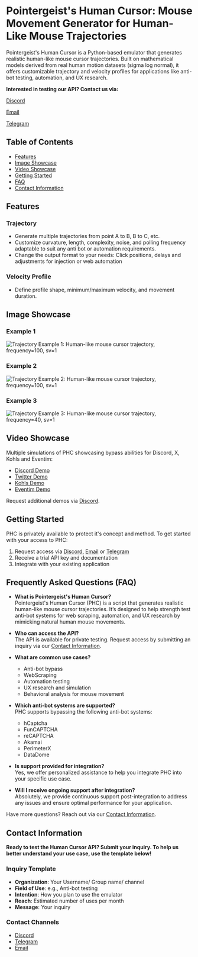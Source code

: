 # Pointergeist's Human Cursor: Mouse Movement Generator for Human-Like Mouse Trajectories

Pointergeist's Human Cursor is a Python-based emulator that generates realistic human-like mouse cursor trajectories. Built on mathematical models derived from real human motion datasets
(sigma log normal), it offers customizable trajectory and velocity profiles for applications like anti-bot testing, automation, and UX research.

**Interested in testing our API? Contact us via:**
 
[Discord](https://discord.com/users/1311056999240437801)

[Email](mailto:tmotion614@gmail.com)

[Telegram](https://t.me/Pointergeist)


## Table of Contents
- [Features](#features)
- [Image Showcase](#image-showcase)
- [Video Showcase](#video-showcase)
- [Getting Started](#getting-started)
- [FAQ](#faq)
- [Contact Information](#contact-information)

## Features
### Trajectory
- Generate multiple trajectories from point A to B, B to C, etc.
- Customize curvature, length, complexity, noise, and polling frequency adaptable to suit any anti bot or automation requirements.
- Change the output format to your needs: Click positions, delays and adjustments for injection or web automation

### Velocity Profile
- Define profile shape, minimum/maximum velocity, and movement duration.

## Image Showcase
### Example 1
![Trajectory Example 1: Human-like mouse cursor trajectory, frequency=100, sv=1](https://github.com/user-attachments/assets/34cf5d5e-d521-4b2d-9ce9-d66d5ebf3cb7)

### Example 2
![Trajectory Example 2: Human-like mouse cursor trajectory, frequency=100, sv=1](https://github.com/user-attachments/assets/e7c7a593-bd40-48be-98db-09525572687a)

### Example 3
![Trajectory Example 3: Human-like mouse cursor trajectory, frequency=40, sv=1](https://github.com/user-attachments/assets/ca901f52-fe14-4ec7-a9fa-36ac82188dad)

## Video Showcase
Multiple simulations of PHC showcasing bypass abilities for Discord, X, Kohls and Eventim:
- [Discord Demo](https://youtube.com/your-video-link)
- [Twitter Demo](https://youtube.com/your-video-link)
- [Kohls Demo](https://youtube.com/your-video-link)
- [Eventim Demo](https://youtube.com/your-video-link)

Request additional demos via [Discord](https://discord.com/users/1311056999240437801).

## Getting Started
PHC is privately available to protect it's concept and method. To get started with your access to PHC:
1. Request access via [Discord](https://discord.com/users/1311056999240437801), [Email](mailto:tmotion614@gmail.com) or
[Telegram](https://t.me/Pointergeist)
2. Receive a trial API key and documentation
3. Integrate with your existing application


## Frequently Asked Questions (FAQ)

- **What is Pointergeist's Human Cursor?**  
  Pointergeist's Human Cursor (PHC) is a script that generates realistic human-like mouse cursor trajectories. It’s designed to help strength test anti-bot systems for web scraping, automation, and UX research by mimicking natural human mouse movements.

- **Who can access the API?**  
  The API is available for private testing. Request access by submitting an inquiry via our [Contact Information](#contact-information).

- **What are common use cases?**  
  - Anti-bot bypass
  - WebScraping 
  - Automation testing  
  - UX research and simulation  
  - Behavioral analysis for mouse movement

- **Which anti-bot systems are supported?**  
  PHC supports bypassing the following anti-bot systems:  
  - hCaptcha  
  - FunCAPTCHA  
  - reCAPTCHA  
  - Akamai  
  - PerimeterX  
  - DataDome  

- **Is support provided for integration?**  
  Yes, we offer personalized assistance to help you integrate PHC into your specific use case.

- **Will I receive ongoing support after integration?**  
  Absolutely, we provide continuous support post-integration to address any issues and ensure optimal performance for your application.

Have more questions? Reach out via our [Contact Information](#contact-information).


## Contact Information
**Ready to test the Human Cursor API? Submit your inquiry.
To help us better understand your use case, use the template below!**

### Inquiry Template
- **Organization**: Your Username/ Group name/ channel
- **Field of Use**: e.g., Anti-bot testing
- **Intention**: How you plan to use the emulator
- **Reach**: Estimated number of uses per month
- **Message**: Your inquiry

### Contact Channels
- [Discord](https://discord.com/users/1311056999240437801)
- [Telegram](https://t.me/pointergeist)
- [Email](mailto:tmotion614@gmail.com)